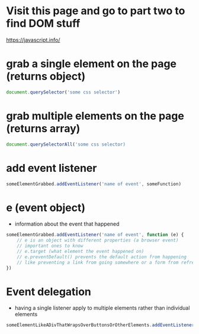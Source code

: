 # Visit this page and go to part two to find DOM stuff

https://javascript.info/


# grab a single element on the page (returns object)

```js
document.querySelector('some css selector')
```

# grab multiple elements on the page (returns array)

```js
document.querySelectorAll('some css selector)
```

# add event listener

```js
someElementGrabbed.addEventListener('name of event', someFunction)
```

# e (event object)

- information about the event that happened

```js
someElementGrabbed.addEventListener('name of event', function (e) {
    // e is an object with different properties (a browser event)
    // important ones to know
    // e.target (what element the event happened on)
    // e.preventDefault() prevents the default action from happening
    // like preventing a link from going somewhere or a form from refreshing the page
})
```

# Event delegation

- having a single listener apply to multiple elements rather than individual elements

```js
someElementLikeADivThatWrapsOverButtonsOrOtherElements.addEventListener('name of event', someFunction)
```


